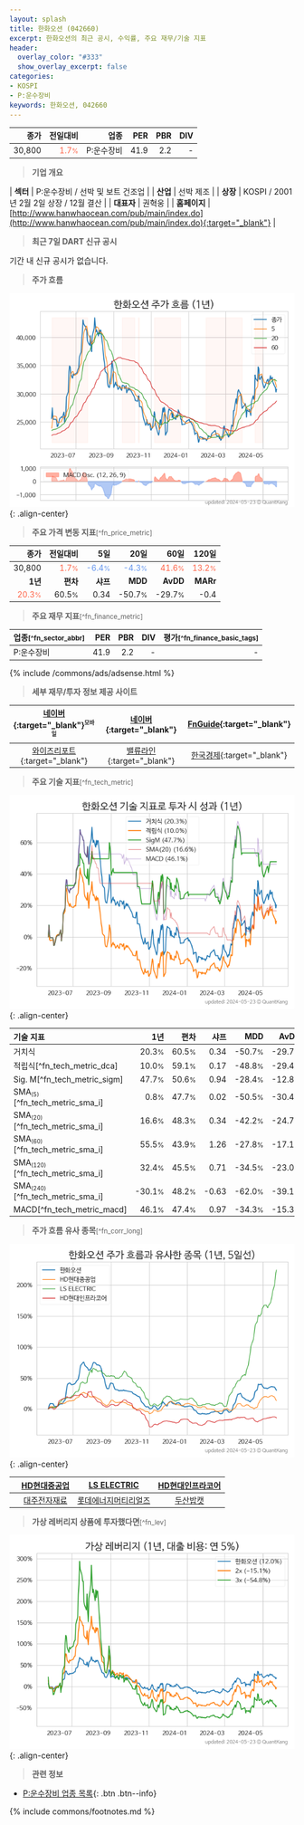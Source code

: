```yaml
---
layout: splash
title: 한화오션 (042660)
excerpt: 한화오션의 최근 공시, 수익률, 주요 재무/기술 지표
header:
  overlay_color: "#333"
  show_overlay_excerpt: false
categories:
- KOSPI
- P:운수장비
keywords: 한화오션, 042660
---
```


| **종가** | **전일대비** | **업종** | **PER** | **PBR** | **DIV** |
| -------: | -----------: | -------: | ------: | ------: | ------: |
| 30,800 | <span style="color: tomato">1.7<small>%</small></span> | P:운수장비 | 41.9 | 2.2 | - |

<!-- more -->


> **기업 개요**<a id="company"></a>

| <span style="white-space:nowrap;">**섹터**</span> | P:운수장비 / 선박 및 보트 건조업 |
| <span style="white-space:nowrap;">**산업**</span> | 선박 제조 |
| <span style="white-space:nowrap;">**상장**</span> | KOSPI / 2001년 2월 2일 상장 / 12월 결산 |
| <span style="white-space:nowrap;">**대표자**</span> | 권혁웅 |
| <span style="white-space:nowrap;">**홈페이지**</span> | [http://www.hanwhaocean.com/pub/main/index.do](http://www.hanwhaocean.com/pub/main/index.do){:target="_blank"} |


> **최근 7일 DART 신규 공시**<a id="dart"></a>

기간 내 신규 공시가 없습니다.


> **주가 흐름**<a id="price"></a>

![042660](/stock/images/042660.png){: .align-center}


> **주요 가격 변동 지표**<small>[^fn_price_metric]</small>

| **종가** | **전일대비** | **5일** | **20일** | **60일** | **120일** |
| -------: | -----------: | ------: | -------: | -------: | --------: |
| 30,800 | <span style="color: tomato">1.7<small>%</small></span> | <span style="color: cornflowerblue">-6.4<small>%</small></span> | <span style="color: cornflowerblue">-4.3<small>%</small></span> | <span style="color: tomato">41.6<small>%</small></span> | <span style="color: tomato">13.2<small>%</small></span> |
| **1년** | **편차** | **샤프** | **MDD** | **AvDD** | **MARr** |
| <span style="color: tomato">20.3<small>%</small></span> | 60.5<small>%</small> | 0.34 | -50.7<small>%</small> | -29.7<small>%</small> | -0.4 |


> **주요 재무 지표**<small>[^fn_finance_metric]</small>

| **업종**<small>[^fn_sector_abbr]</small> | **PER** | **PBR** | **DIV** | **평가**<small>[^fn_finance_basic_tags]</small> |
| :--------------------------------------- | ------: | ------: | ------: | ----------------------------------------------: |
| P:운수장비 | 41.9 | 2.2 | - | - |



{% include /commons/ads/adsense.html %}

> **세부 재무/투자 정보 제공 사이트**

| [네이버](https://m.stock.naver.com/domestic/stock/042660/finance/summary){:target="_blank"}<sup><small>모바일</small></sup> | [네이버](https://finance.naver.com/item/coinfo.naver?code=042660){:target="_blank"} | [FnGuide](https://comp.fnguide.com/SVO2/ASP/SVD_Invest.asp?gicode=A042660&MenuYn=Y){:target="_blank"} |
| :---: | :---: | :---: |
| [와이즈리포트](https://comp.wisereport.co.kr/company/c1040001.aspx?cmp_cd=042660){:target="_blank"} | [밸류라인](https://www.valueline.co.kr/finance/summary/042660){:target="_blank"} | [한국경제](https://markets.hankyung.com/stock/042660/financial-summary){:target="_blank"} |


> **주요 기술 지표**<small>[^fn_tech_metric]</small>


![042660](/stock/images/042660_tech.png){: .align-center}

| **기술 지표** | **1년** | **편차** | **샤프** | **MDD** | **AvDD** |
| :------------ | ------: | -----------: | -------: | ------: | -------: |
| 거치식 | 20.3<small>%</small> | 60.5<small>%</small> | 0.34 | -50.7<small>%</small> | -29.7<small>%</small> |
| 적립식[^fn_tech_metric_dca] | 10.0<small>%</small> | 59.1<small>%</small> | 0.17 | -48.8<small>%</small> | -29.4<small>%</small> |
| Sig. M[^fn_tech_metric_sigm] | 47.7<small>%</small> | 50.6<small>%</small> | 0.94 | -28.4<small>%</small> | -12.8<small>%</small> |
| SMA<small><sub>(5)</sub></small>[^fn_tech_metric_sma_i] | 0.8<small>%</small> | 47.7<small>%</small> | 0.02 | -50.5<small>%</small> | -30.4<small>%</small> |
| SMA<small><sub>(20)</sub></small>[^fn_tech_metric_sma_i] | 16.6<small>%</small> | 48.3<small>%</small> | 0.34 | -42.2<small>%</small> | -24.7<small>%</small> |
| SMA<small><sub>(60)</sub></small>[^fn_tech_metric_sma_i] | 55.5<small>%</small> | 43.9<small>%</small> | 1.26 | -27.8<small>%</small> | -17.1<small>%</small> |
| SMA<small><sub>(120)</sub></small>[^fn_tech_metric_sma_i] | 32.4<small>%</small> | 45.5<small>%</small> | 0.71 | -34.5<small>%</small> | -23.0<small>%</small> |
| SMA<small><sub>(240)</sub></small>[^fn_tech_metric_sma_i] | -30.1<small>%</small> | 48.2<small>%</small> | -0.63 | -62.0<small>%</small> | -39.1<small>%</small> |
| MACD[^fn_tech_metric_macd] | 46.1<small>%</small> | 47.4<small>%</small> | 0.97 | -34.3<small>%</small> | -15.3<small>%</small> |


> **주가 흐름 유사 종목**<a id="corr"></a><small>[^fn_corr_long]</small>

![042660](/stock/images/042660_corr.png){: .align-center}

|       | [HD현대중공업](/329180/) | [LS ELECTRIC](/010120/) | [HD현대인프라코어](/042670/) |
| :---: | :------------------------------------: | :------------------------------------: | :------------------------------------: |
|       | [대주전자재료](/078600/) | [롯데에너지머티리얼즈](/020150/) | [두산밥캣](/241560/) |


> **가상 레버리지 상품에 투자했다면**<a id="2x"></a><small>[^fn_lev]</small>

![042660](/stock/images/042660_2x.png){: .align-center}


> **관련 정보**

- [P:운수장비 업종 목록](/stats/sector/kospi_업종_운수장비_종목/){: .btn .btn--info}

{% include commons/footnotes.md %}